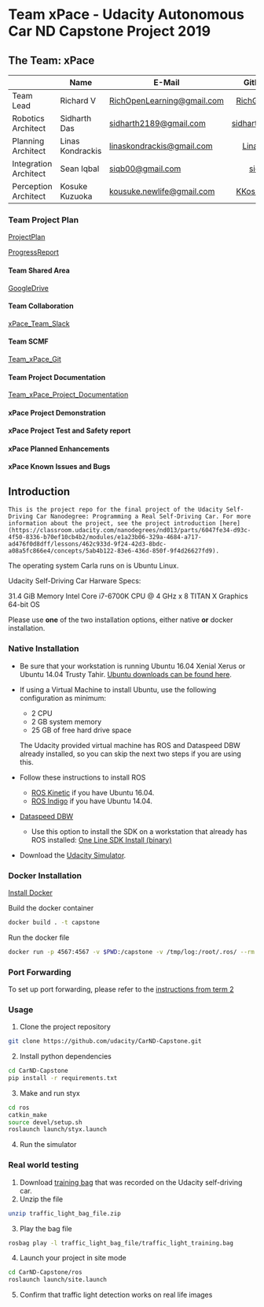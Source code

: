 # Team xPace - Udacity Autonomous Car ND Capstone Project 2019


## The Team: xPace

|           | Name                     |    E-Mail                        |      GitHub                                     |
| --------- | -------------------------| -------------------------------- | :----------------------------------------------:|
| Team Lead | Richard V          |    RichOpenLearning@gmail.com   |      [RichGit101](https://github.com/RichGit101)     |
| Robotics Architect| Sidharth Das|    sidharth2189@gmail.com       |      [sidharth2189](https://github.com/sidharth2189)|
| Planning Architect | Linas Kondrackis           |    linaskondrackis@gmail.com      |      [LinasKo](https://github.com/LinasKo)       |
| Integration Architect   | Sean Iqbal     |    siqb00@gmail.com     |      [siqb](https://github.com/siqb)    |
| Perception Architect | Kosuke Kuzuoka            |    kousuke.newlife@gmail.com            |      [KKosukeee](https://github.com/KKosukeee)         |


### Team Project Plan

[ProjectPlan](https://docs.google.com/spreadsheets/d/1yXDmX8VkRF4R1uFpLf4eosONtoQGhlpvyE3rIhGkhIw/edit?usp=drive_open&ouid=0)

[ProgressReport](https://docs.google.com/spreadsheets/d/1yXDmX8VkRF4R1uFpLf4eosONtoQGhlpvyE3rIhGkhIw/edit?usp=drive_open&ouid=0)


#### Team Shared Area

[GoogleDrive](https://drive.google.com/drive/folders/12-OgSGg3DqfWhmPE_lWJkIk2IxPkl_jM)

#### Team Collaboration

[xPace_Team_Slack](xPaceUdacityCapstone.slack.com)

#### Team SCMF

[Team_xPace_Git](https://github.com/RichGit101/xPace_team/edit/master/README.md)

#### Team Project Documentation

[Team_xPace_Project_Documentation](https://drive.google.com/drive/folders/1T-12yLj-_NfmBouQKXBK3eX_UQgRaxJd?usp=sharing)

#### xPace Project Demonstration

#### xPace Project Test and Safety report


#### xPace Planned Enhancements

#### xPace Known Issues and Bugs

## Introduction

    This is the project repo for the final project of the Udacity Self-Driving Car Nanodegree: Programming a Real Self-Driving Car. For more information about the project, see the project introduction [here](https://classroom.udacity.com/nanodegrees/nd013/parts/6047fe34-d93c-4f50-8336-b70ef10cb4b2/modules/e1a23b06-329a-4684-a717-ad476f0d8dff/lessons/462c933d-9f24-42d3-8bdc-a08a5fc866e4/concepts/5ab4b122-83e6-436d-850f-9f4d26627fd9).




The operating system Carla runs on is Ubuntu Linux.

Udacity Self-Driving Car Harware Specs:

31.4 GiB Memory
Intel Core i7-6700K CPU @ 4 GHz x 8
TITAN X Graphics
64-bit OS




Please use **one** of the two installation options, either native **or** docker installation.

### Native Installation

* Be sure that your workstation is running Ubuntu 16.04 Xenial Xerus or Ubuntu 14.04 Trusty Tahir. [Ubuntu downloads can be found here](https://www.ubuntu.com/download/desktop).
* If using a Virtual Machine to install Ubuntu, use the following configuration as minimum:
  * 2 CPU
  * 2 GB system memory
  * 25 GB of free hard drive space

  The Udacity provided virtual machine has ROS and Dataspeed DBW already installed, so you can skip the next two steps if you are using this.

* Follow these instructions to install ROS
  * [ROS Kinetic](http://wiki.ros.org/kinetic/Installation/Ubuntu) if you have Ubuntu 16.04.
  * [ROS Indigo](http://wiki.ros.org/indigo/Installation/Ubuntu) if you have Ubuntu 14.04.
* [Dataspeed DBW](https://bitbucket.org/DataspeedInc/dbw_mkz_ros)
  * Use this option to install the SDK on a workstation that already has ROS installed: [One Line SDK Install (binary)](https://bitbucket.org/DataspeedInc/dbw_mkz_ros/src/81e63fcc335d7b64139d7482017d6a97b405e250/ROS_SETUP.md?fileviewer=file-view-default)
* Download the [Udacity Simulator](https://github.com/udacity/CarND-Capstone/releases).

### Docker Installation
[Install Docker](https://docs.docker.com/engine/installation/)

Build the docker container
```bash
docker build . -t capstone
```

Run the docker file
```bash
docker run -p 4567:4567 -v $PWD:/capstone -v /tmp/log:/root/.ros/ --rm -it capstone
```

### Port Forwarding
To set up port forwarding, please refer to the [instructions from term 2](https://classroom.udacity.com/nanodegrees/nd013/parts/40f38239-66b6-46ec-ae68-03afd8a601c8/modules/0949fca6-b379-42af-a919-ee50aa304e6a/lessons/f758c44c-5e40-4e01-93b5-1a82aa4e044f/concepts/16cf4a78-4fc7-49e1-8621-3450ca938b77)

### Usage

1. Clone the project repository
```bash
git clone https://github.com/udacity/CarND-Capstone.git
```

2. Install python dependencies
```bash
cd CarND-Capstone
pip install -r requirements.txt
```
3. Make and run styx
```bash
cd ros
catkin_make
source devel/setup.sh
roslaunch launch/styx.launch
```
4. Run the simulator

### Real world testing
1. Download [training bag](https://s3-us-west-1.amazonaws.com/udacity-selfdrivingcar/traffic_light_bag_file.zip) that was recorded on the Udacity self-driving car.
2. Unzip the file
```bash
unzip traffic_light_bag_file.zip
```
3. Play the bag file
```bash
rosbag play -l traffic_light_bag_file/traffic_light_training.bag
```
4. Launch your project in site mode
```bash
cd CarND-Capstone/ros
roslaunch launch/site.launch
```
5. Confirm that traffic light detection works on real life images
